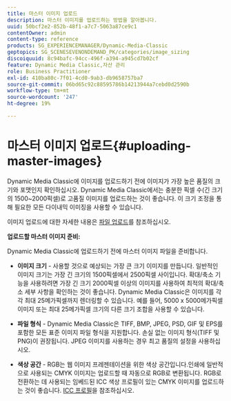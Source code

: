 ```yaml
---
title: 마스터 이미지 업로드
description: 마스터 이미지를 업로드하는 방법을 알아봅니다.
uuid: 50bcf2e2-852b-48f1-a7c7-5063a87ce9c1
contentOwner: admin
content-type: reference
products: SG_EXPERIENCEMANAGER/Dynamic-Media-Classic
geptopics: SG_SCENESEVENONDEMAND_PK/categories/image_sizing
discoiquuid: 8c94bafc-94cc-496f-a394-a945cd7b02cf
feature: Dynamic Media Classic,자산 관리
role: Business Practitioner
exl-id: 410ba80c-7f01-4cd0-9ab3-db9658757ba7
source-git-commit: 06bd65c92c88595786b14213944a7cebd0d2590b
workflow-type: tm+mt
source-wordcount: '247'
ht-degree: 19%

---
```


# 마스터 이미지 업로드{#uploading-master-images}

Dynamic Media Classic에 이미지를 업로드하기 전에 이미지가 가장 높은 품질의 크기와 포맷인지 확인하십시오. Dynamic Media Classic에서는 충분한 픽셀 수(긴 크기의 1500~2000픽셀)로 고품질 이미지를 업로드하는 것이 좋습니다. 이 크기 조정을 통해 필요한 모든 다이내믹 이미징을 사용할 수 있습니다.

이미지 업로드에 대한 자세한 내용은 [파일 업로드](uploading-files.md#uploading_files)를 참조하십시오.

**업로드할 마스터 이미지 준비:**

Dynamic Media Classic에 업로드하기 전에 마스터 이미지 파일을 준비합니다.

* **이미지 크기**  - 사용할 것으로 예상되는 가장 큰 크기 이미지를 만듭니다. 일반적인 이미지 크기는 가장 긴 크기의 1500픽셀에서 2500픽셀 사이입니다. 확대/축소 기능을 사용하려면 가장 긴 크기 2000픽셀 이상의 이미지를 사용하여 최적의 확대/축소 세부 사항을 확인하는 것이 좋습니다. Dynamic Media Classic은 이미지를 각각 최대 25메가픽셀까지 렌더링할 수 있습니다. 예를 들어, 5000 x 5000메가픽셀 이미지 또는 최대 25메가픽셀 크기의 다른 크기 조합을 사용할 수 있습니다.

* **파일 형식**  - Dynamic Media Classic은 TIFF, BMP, JPEG, PSD, GIF 및 EPS를 포함한 모든 표준 이미지 파일 형식을 지원합니다. 손실 없는 이미지 형식(TIFF 및 PNG)이 권장됩니다. JPEG 이미지를 사용하는 경우 최고 품질의 설정을 사용하십시오.

* **색상 공간**  - RGB는 웹 이미지 프레젠테이션을 위한 색상 공간입니다.인쇄에 일반적으로 사용되는 CMYK 이미지는 업로드할 때 자동으로 RGB로 변환됩니다. RGB로 전환하는 데 사용되는 임베드된 ICC 색상 프로필이 있는 CMYK 이미지를 업로드하는 것이 좋습니다. [ICC 프로필](/help/icc-profiles.md)을 참조하십시오.
